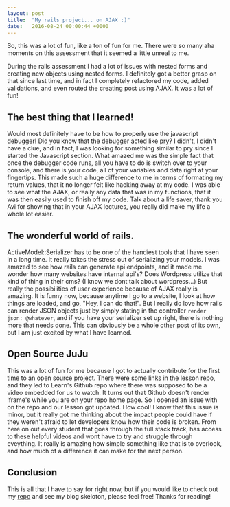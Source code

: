 ```yaml
---
layout: post
title:  "My rails project... on AJAX :)"
date:   2016-08-24 00:00:44 +0000
---
```



So, this was a lot of fun, like a ton of fun for me. There were so many aha moments on this assessment that it seemed a little unreal to me. 

During the rails assessment I had a lot of issues with nested forms and creating new objects using nested forms. I definitely got a better grasp on that since last time, and in fact I completely refactored my code, added validations, and even routed the creating post using AJAX. It was a lot of fun!

## The best thing that I learned!
Would most definitely have to be how to properly use the javascript debugger! Did you know that the debugger acted like pry? I didn't, I didn't have a clue, and in fact, I was looking for something similar to pry since I started the Javascript section. What amazed me was the simple fact that once the debugger code runs, all you have to do is switch over to your console, and there is your code, all of your variables and data right at your fingertips. This made such a huge difference to me in terms of formating my return values, that it no longer felt like hacking away at my code. I was able to see what the AJAX, or really any data that was in my functions, that it was then easily used to finish off my code. Talk about a life saver, thank you Avi for showing that in your AJAX lectures, you really did make my life a whole lot easier.

## The wonderful world of rails.
ActiveModel::Serializer has to be one of the handiest tools that I have seen in a long time. It really takes the stress out of serializing your models. I was amazed to see how rails can generate api endpoints, and it made me wonder how many websites have internal api's? Does Wordpress utilize that kind of thing in their cms? (I know we dont talk about wordpress...) But really the possibiiities of user experience because of AJAX really is amazing. It is funny now, because anytime I go to a website, I look at how things are loaded, and go, "Hey, I can do that!". But I really do love how rails can render JSON objects just by simply stating in the controller `render json: @whatever`, and if you have your serializer set up right, there is nothing more that needs done. This can obviously be a whole other post of its own, but I am just excited by what I have learned.

## Open Source JuJu
This was a lot of fun for me because I got to actually contribute for the first time to an open source project. There were some links in the lesson repo, and they led to Learn's Github repo where there was supposed to be a video embedded for us to watch. It turns out that Github doesn't render iframe's while you are on your repo home page. So I opened an issue with on the repo and our lesson got updated. How cool! I know that this issue is minor, but it really got me thinking about the impact people could have if they weren't afraid to let developers know how their code is broken. From here on out every student that goes through the full stack track, has access to these helpful videos and wont have to try and struggle through eveything. It really is amazing how simple something like that is to overlook, and how much of a difference it can make for the next person.

## Conclusion
This is all that I have to say for right now, but if you would like to check out my [repo](http://www.github.com/theRingleman/rails_blog_project) and see my blog skeloton, please feel free! Thanks for reading!
